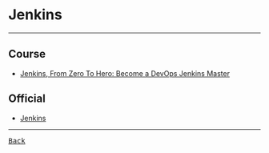 # Jenkins

---

## Course

- [Jenkins, From Zero To Hero: Become a DevOps Jenkins Master](https://www.udemy.com/course/jenkins-from-zero-to-hero/)

## Official

- [Jenkins](https://www.jenkins.io/)

---

[<kbd> Back </kbd>](./../readme.md)
